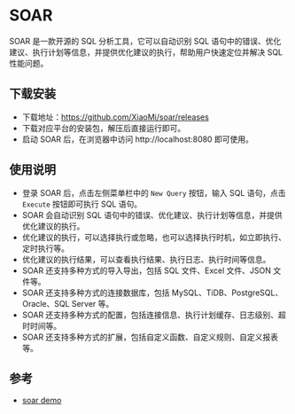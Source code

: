 # SOAR

SOAR 是一款开源的 SQL 分析工具，它可以自动识别 SQL 语句中的错误、优化建议、执行计划等信息，并提供优化建议的执行，帮助用户快速定位并解决 SQL 性能问题。

## 下载安装

- 下载地址：https://github.com/XiaoMi/soar/releases
- 下载对应平台的安装包，解压后直接运行即可。
- 启动 SOAR 后，在浏览器中访问 http://localhost:8080 即可使用。

## 使用说明

- 登录 SOAR 后，点击左侧菜单栏中的 `New Query` 按钮，输入 SQL 语句，点击 `Execute` 按钮即可执行 SQL 语句。
- SOAR 会自动识别 SQL 语句中的错误、优化建议、执行计划等信息，并提供优化建议的执行。
- 优化建议的执行，可以选择执行或忽略，也可以选择执行时机，如立即执行、定时执行等。
- 优化建议的执行结果，可以查看执行结果、执行日志、执行时间等信息。
- SOAR 还支持多种方式的导入导出，包括 SQL 文件、Excel 文件、JSON 文件等。
- SOAR 还支持多种方式的连接数据库，包括 MySQL、TiDB、PostgreSQL、Oracle、SQL Server 等。
- SOAR 还支持多种方式的配置，包括连接信息、执行计划缓存、日志级别、超时时间等。
- SOAR 还支持多种方式的扩展，包括自定义函数、自定义规则、自定义报表等。



## 参考

- [soar demo](https://zhuanlan.zhihu.com/p/642887514)
